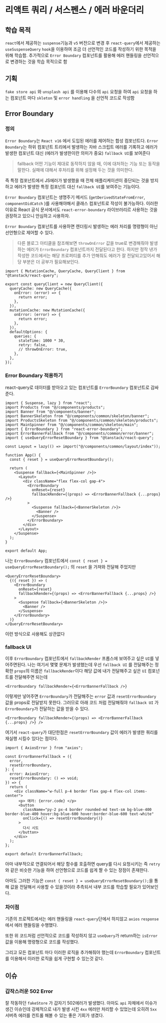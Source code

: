 # 리액트 쿼리 / 서스펜스 / 에러 바운더리

## 학습 목적

`react`에서 제공하는 `suspense`기능과 `v5` 버전으로 변경 후 `react-query`에서 제공하는 `useSuspenseQuery` `hook`을 이용하여 조금 더 선언적인 코드를 작성하기 위한 목적을 위해 학습함. 추가적으로 `Error Boundary` 컴포넌트를 활용해 에러 핸들링을 선언적으로 변경하는 것을 학습 목적으로 함

## 기획

`fake store api` 와 `unsplash api` 를 이용해 다수의 `api` 요청을 하여 `api` 요청을 하는 컴포넌트 마다 `skleton` 및 `error handling` 을 선언적 코드로 작성함

## Error Boundary

### 정의

`Error Boundary`는 `React v16` 에서 도입된 에러를 제어하는 합성 컴포넌트다. `Error Boundary`는 하위 컴포넌트 트리에서 발생하는 자바 스크립트 에러를 기록하고 에러가 발생한 컴포넌트 대신 (에러가 발생한이란 의미가 중요) `fallback UI`를 보여준다

> fallback
> 어떤 기능이 제대로 동작하지 않을 때, 이에 대처하는 기능 또는 동작을 말한다. 실패에 대해서 후처리를 위해 설정해 두는 것을 의미한다.

즉 특정 컴포넌트에서 JS에러가 발생했을 때 전체 애플리케이션이 중단되는 것을 방지하고 에러가 발생한 특정 컴포넌트 대신 `fallback UI`를 보여주는 기능이다.

`Error Boundary` 컴포넌트는 생명주기 메서드 (`getDerivedStateFromError`, `componentDidCatch` )를 사용해야해서 클래스 컴포넌트로 작성이 불가능하다. 이러한 이유로 React 공식 문서에서도 `react-error-boundary` 라이브러리르 사용하는 것을 권장하고 있으니 안심하고 사용하자.

`Error Boundary` 컴포넌트를 사용하면 렌더링시 발생하는 에러 처리를 명령형이 아닌 선언형으로 제어할 수 있다.

> 다른 블로그 아티클을 참조해보면 `throwOnError` 값을 true로 변경해줘야 발생하는 에러가 `ErrorBoundary` 컴포넌트까지 전달된다고 한다. 하지만 정작 낸가 작성한 코드에서는 해당 프로퍼티를 추가 안해줘도 에러가 잘 전달되고있어서 해당 부분은 더 공부가 필요해보인다.

```tsx
import { MutationCache, QueryCache, QueryClient } from "@tanstack/react-query";

export const queryClient = new QueryClient({
  queryCache: new QueryCache({
    onError: (error) => {
      return error;
    },
  }),
  mutationCache: new MutationCache({
    onError: (error) => {
      return error;
    },
  }),
  defaultOptions: {
    queries: {
      staleTime: 1000 * 30,
      retry: false,
      // throwOnError: true,
    },
  },
});
```

### Error Boundary 적용하기

react-query로 데이터를 받아오고 있는 컴포넌트를 `ErrorBoundary` 컴포넌트로 감싸준다.

```tsx
import { Suspense, lazy } from "react";
import Products from "@/components/products";
import Banner from "@/components/banner";
import BannerSkeleton from "@/components/common/skeleton/banner";
import ProductsSkeleton from "@/components/common/skeleton/products";
import MainSpinner from "@/components/common/skeleton/main";
import { ErrorBoundary } from "react-error-boundary";
import ErrorBannerFallback from "@/components/common/error/banner";
import { useQueryErrorResetBoundary } from "@tanstack/react-query";

const Layout = lazy(() => import("@/components/common/layout/index"));

function App() {
  const { reset } = useQueryErrorResetBoundary();

  return (
    <Suspense fallback={<MainSpinner />}>
      <Layout>
        <div className="flex flex-col gap-4">
          <ErrorBoundary
            onReset={reset}
            fallbackRender={(props) => <ErrorBannerFallback {...props} />}
          >
            <Suspense fallback={<BannerSkeleton />}>
              <Banner />
            </Suspense>
          </ErrorBoundary>
        </div>
      </Layout>
    </Suspense>
  );
}

export default App;
```

나는 `ErrorBoundary` 컴포넌트에서 `const { reset } = useQueryErrorResetBoundary();` 의 `reset` 을 가져와 전달해 주었지만

```tsx
<QueryErrorResetBoundary>
  {({ reset }) => (
    <ErrorBoundary
      onReset={reset}
      fallbackRender={(props) => <ErrorBannerFallback {...props} />}
    >
      <Suspense fallback={<BannerSkeleton />}>
        <Banner />
      </Suspense>
    </ErrorBoundary>
  )}
</QueryErrorResetBoundary>
```

이런 방식으로 사용해도 상관없다

### fallback Ul

이후 `ErrorBoundary` 컴포넌트에서 `fallbackRender` 프롭스에 보여주고 싶은 `UI`를 넣어주면된다. 나는 여기서 몇몇 문제가 발생했는데 우선 `fallback UI` 를 전달해주는 정확한 `props`의 이름은 `fallbackRender`이다 해당 값에 내가 전달해주고 싶은 `UI` 컴포넌트를 전달해주면 되는데

`<ErrorBoundary fallbackRender={<ErrorBannerFallback />}`

이렇게만 넣어주면 `ErrorBoundary`가 전달해주는 `error` 값과 `resetErrorBoundary` 값을 props로 전달받지 못한다. 그러므로 아래 코드 처럼 전달해줘야 `fallback UI` 가 `ErrorBoundary`가 전달하는 값을 받을 수 있다.

`<ErrorBoundary fallbackRender={(props) => <ErrorBannerFallback {...props} />} />`

여기서 `react-query`가 대단한점은 `resetErrorBoundary` 값이 에러가 발생한 쿼리를 재실행 시킬수 있다는 점이다.

```tsx
import { AxiosError } from "axios";

const ErrorBannerFallback = ({
  error,
  resetErrorBoundary,
}: {
  error: AxiosError;
  resetErrorBoundary: () => void;
}) => {
  return (
    <div className="w-full p-4 border flex gap-4 flex-col items-center">
      <p> 에러: {error.code} </p>
      <button
        className="py-2 px-4 border rounded-md text-sm bg-blue-400 border-blue-400 hover:bg-blue-600 hover:border-blue-600 text-white"
        onClick={() => resetErrorBoundary()}
      >
        다시 시도
      </button>
    </div>
  );
};

export default ErrorBannerFallback;
```

아마 내부적으로 연결되어서 해당 함수를 호출하면 query를 다시 요청시키는 즉 `retry`와 같은 비슷한 기능을 하여 선언형으로 코드를 쉽게 짤 수 있는 장점이 존재한다.

아마도 그러한 기능은 `const { reset } = useQueryErrorResetBoundary();`을 통해 값을 전달해서 사용할 수 있을것이라 추측되서 내부 코드를 학습할 필요가 있어보인다.

### 차이점

기존의 프로젝트에서는 에러 핸들링을 `react-query`단에서 하지않고 `axios` `response`에서 에러 핸들링을 수행했다.

또한 위 코드처럼 선언적으로 코드를 작성하지 않고 `useQuery`가 return하는 `isError` 값을 이용해 명령형으로 코드를 작성했다.

그리고 모든 컴포넌트 마다 이러한 로직을 추가해줘야 했는데 `ErrorBoundary` 컴포넌트를 이용해서 이러한 로직을 쉽게 구현할 수 있는것 같다.

## 이슈

### 갑작스러운 502 Error

잘 작동하던 `fakeStore` 가 갑자기 502에러가 발생했다. 아마도 `api` 자체에서 이슈가 생긴 이슈인데 강제적으로 내가 발생 시킨 `4xx` 에러만 처리할 수 있었는데 오히려 `5xx` 서버측 에러를 컨트롤 해볼 수 있는 좋은 기회가 생겼다.

```

```
